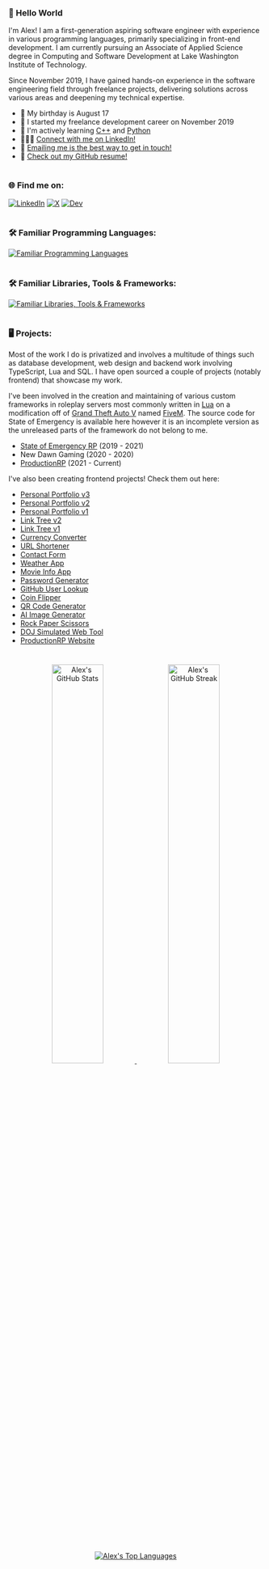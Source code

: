 ### 👋 Hello World
I'm Alex! I am a first-generation aspiring software engineer with experience in various programming languages, primarily specializing in front-end development. I am currently pursuing an Associate of Applied Science degree in Computing and Software Development at Lake Washington Institute of Technology.

Since November 2019, I have gained hands-on experience in the software engineering field through freelance projects, delivering solutions across various areas and deepening my technical expertise.

* 🎂 My birthday is August 17
* 📅 I started my freelance development career on November 2019
* 🧠 I'm actively learning <a href='https://cplusplus.com/'>C++</a> and <a href='https://python.org/'>Python</a>
* 🧑‍🤝‍🧑 [Connect with me on LinkedIn!](linkedin.alexarizola.dev)
* 📧 [Emailing me is the best way to get in touch!](mailto:contact@alexarizola.dev)
* 📃 [Check out my GitHub resume!](https://resume.github.io/?GhostDaGhost)

#
### 🌐 Find me on:
[![LinkedIn](https://skillicons.dev/icons?i=linkedin)](https://linkedin.alexarizola.dev/)
[![X](https://skillicons.dev/icons?i=twitter)](https://x.alexarizola.dev/)
[![Dev](https://skillicons.dev/icons?i=devto)](https://dev.to/alex_arizola)

#
### 🛠️ Familiar Programming Languages:
[![Familiar Programming Languages](https://skillicons.dev/icons?i=lua,py,html,css,js,ts,sass,less)](https://skillicons.dev)

#
### 🛠️ Familiar Libraries, Tools & Frameworks:
[![Familiar Libraries, Tools & Frameworks](https://skillicons.dev/icons?i=vscode,jquery,react,materialui,tailwind,npm,vite,github,gitlab,git,netlify,postman)](https://skillicons.dev)

#
### 🖥️ Projects:
Most of the work I do is privatized and involves a multitude of things such as database development, web design and backend work involving TypeScript, Lua and SQL. I have open sourced a couple of projects (notably frontend) that showcase my work.

I've been involved in the creation and maintaining of various custom frameworks in roleplay servers most commonly written in <a href="https://lua.org/">Lua</a> on a modification off of <a href="https://rockstargames.com/gta-v">Grand Theft Auto V</a> named <a href="https://fivem.net">FiveM</a>. The source code for State of Emergency is available here however it is an incomplete version as the unreleased parts of the framework do not belong to me.

* <a href='https://github.com/GhostDaGhost/soe-2.0'>State of Emergency RP</a> (2019 - 2021)
* New Dawn Gaming (2020 - 2020)
* <a href='https://productionrp.org/'>ProductionRP</a> (2021 - Current)

I've also been creating frontend projects! Check them out here:
* <a href="https://alexarizola.dev/">Personal Portfolio v3</a>
* <a href="https://aa-portfolio-v2.netlify.app/">Personal Portfolio v2</a>
* <a href="https://aa-portfolio-v1.netlify.app/">Personal Portfolio v1</a>
* <a href="https://alexarizola.info/">Link Tree v2</a>
* <a href="https://aa-linktree-v1.netlify.app/">Link Tree v1</a>
* <a href="https://classy-choux-2958bf.netlify.app/">Currency Converter</a>
* <a href="https://transcendent-palmier-9cc6ea.netlify.app/">URL Shortener</a>
* <a href="https://sparkly-swan-b4f0e8.netlify.app/">Contact Form</a>
* <a href="https://dainty-tapioca-dbc275.netlify.app/">Weather App</a>
* <a href="https://zippy-cat-24ae8d.netlify.app/">Movie Info App</a>
* <a href="https://sparkly-kelpie-d89b5d.netlify.app/">Password Generator</a>
* <a href="https://clever-wisp-aa80d7.netlify.app/">GitHub User Lookup</a>
* <a href="https://aa-flipacoin.netlify.app/">Coin Flipper</a>
* <a href="https://aa-qrcodegenerator.netlify.app/">QR Code Generator</a>
* <a href="https://aa-ai-image-generator.netlify.app/">AI Image Generator</a>
* <a href="https://aa-rock-paper-scissors.netlify.app/">Rock Paper Scissors</a>
* <a href="https://doj.productionrp.org/">DOJ Simulated Web Tool</a>
* <a href="https://prpwebsite-v2.netlify.app/">ProductionRP Website</a>

#
<p align="center">
    <a href="https://github.com/anuraghazra/github-readme-stats">
        <img width="45%" alt="Alex's GitHub Stats" src="https://github-readme-stats.vercel.app/api?username=ghostdaghost&count_private=true&show_icons=true&text_color=fff&title_color=fff&bg_color=0D1117&icon_color=a80505&hide_border=true" draggable="false">
    </a>
    <a href="https://git.io/streak-stats">
        <img width="45%" alt="Alex's GitHub Streak" src="https://streak-stats.demolab.com/?user=GhostDaGhost&stroke=ffffff&background=0D1117&ring=a80505&fire=a80505&currStreakNum=ffffff&currStreakLabel=a80505&sideNums=ffffff&sideLabels=ffffff&dates=ffffff&hide_border=true" draggable="false">
    </a>
    <a href="https://github.com/anuraghazra/github-readme-stats">
        <img alt="Alex's Top Languages" src="https://github-readme-stats.vercel.app/api/top-langs/?username=GhostDaGhost&layout=compact&count_private=true&text_color=fff&title_color=fff&bg_color=0D1117&hide_border=true" draggable="false">
    </a>
</p>
